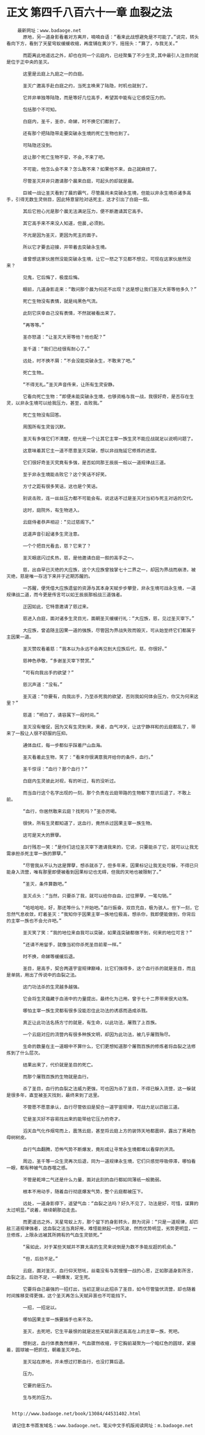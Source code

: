 # 正文 第四千八百六十一章 血裂之法
        最新网址：www.badaoge.net
          原地，另一道身影看着对方离开，喃喃自语：“看来此战想避免是不可能了。”说完，转头看向下方，看到了天星穹蚁缓缓收缩，再度铺在黄沙下，摇摇头：“算了，与我无关。”
      
          而距离此地遥远之外，却也在同一个云庭内，已经聚集了不少生灵,其中最引人注目的就是位于正中央的圣灭。
      
          这里是云庭上九庭之一的白庭。
      
          圣灭广邀高手赴白庭之约，当死主唤来了陆隐，时机也就到了。
      
          它并非单独等陆隐，而是等好几位高手，希望其中能有让它感受压力的。
      
          包括那个不可知。
      
          白庭内，圣千，圣亦，命娣，时不换它们都到了。
      
          还有那个把陆隐带走要突破永生境的死亡生物也到了。
      
          可陆隐还没到。
      
          这让那个死亡生物不安，不会,不来了吧。
      
          不可能，他怎么会不来？怎么敢不来？如果他不来，自己就麻烦了。
      
          尽管圣灭并非只邀请那个晨来白庭，可起头的却就是晨。
      
          巨城一战让圣灭看到了晨的霸气，尽管晨尚未突破永生境，但能以非永生境杀诸多高手，引得无数生灵侧目，因此特意冒险对话死主，这才引出了白庭一叙。
      
          其后它担心光是那个晨无法满足压力，便不断邀请其它高手。
      
          其它高手来不来没人知道，但晨,必须到。
      
          不光是因为圣灭，更因为死主的面子。
      
          所以它才要去迎接，并带着去突破永生境。
      
          谁曾想这家伙居然没能突破永生境，让它一怒之下见都不想见，可现在这家伙居然没来？
      
          见鬼，它后悔了，极度后悔。
      
          眼前，几道身影走来：“敢问那个晨为何还不出现？这是想让我们圣灭大哥等他多久？”
      
          死亡生物没有表情，就是纯黑色气流。
      
          此刻它庆幸自己没有表情，不然就被看出来了。
      
          “再等等。”
      
          圣亦怒道：“让圣灭大哥等他？他也配？”
      
          圣千道：“我们已经很有耐心了。”
      
          远处，时不换不屑：“不会没能突破永生，不敢来了吧。”
      
          死亡生物…
      
          “不得无礼。”圣灭声音传来，让所有生灵安静。
      
          它看向死亡生物：“即便未能突破永生境，也够资格与我一战，我很好奇，是否存在生灵，以非永生境可以给我压力，甚至，击败我。”
      
          死亡生物没有回答。
      
          周围所有生灵皆沉默。
      
          圣灭有多强它们不清楚，但光是一个让其它主宰一族生灵不能应战就足以说明问题了。
      
          这意味着其它主一道不愿意圣灭突破，想以非战拖延它修炼的进度。
      
          它们很好奇圣灭究竟有多强，是否如同那王辰辰一般以一道规律战三道。
      
          至于非永生境能击败它？这个笑话不好笑。
      
          方寸之距有很多笑话，这也是个笑话。
      
          别说击败，连一丝丝压力都不可能会有。说这话不过是圣灭对当初与死主对话的交代。
      
          这时，庭院外，有生物进入。
      
          云庭侍者恭声相迎：“见过慈阁下。”
      
          这道声音引起诸多生灵注意。
      
          一个个把目光看去，慈？它来了？
      
          圣灭眼底闪过炙热，慈，是他邀请白庭一叙的高手之一。
      
          慈，出自早已灭绝的大应族，这个大应族曾独掌七十二界之一，却因为界战而崩溃，被灭绝，慈是唯一存活下来并于近期苏醒的。
      
          一苏醒，便凭借大应族遗留的资源与其本身天赋步步攀登，非永生境可战永生境，一道规律战二道，而今更是传言可以如王辰辰那般战三道强者。
      
          正因如此，它特意邀请了慈过来。
      
          慈进入白庭，面对诸多生灵目光，面朝圣灭缓缓行礼：“大应族，慈，见过圣灭宰下。”
      
          大应族，曾追随主因果一道的强族，尽管因为界战失败而毁灭，可从始至终它们都属于主因果一道。
      
          圣灭赞叹看着慈：“我本以为永远不会再见到大应族后代，慈，你很好。”
      
          慈神色恭敬，“多谢圣灭宰下赞赏。”
      
          “可有向我出手的欲望？”
      
          慈沉声道：“没有。”
      
          圣灭道：“你要有，向我出手，乃至杀死我的欲望，否则我如何体会压力，你又为何来这里？”
      
          慈道：“明白了，请容属下一段时间。”
      
          圣灭没有催促，因为又有生灵到来，来者，血气冲天，让这宁静祥和的云庭都乱了，带来了一股让人很不舒服的压抑。
      
          通体血红，每一步都似乎踩着尸山血海。
      
          圣灭看着此生物，笑了：“看来你很满意我开给你的条件，血行。”
      
          圣千惊讶：“血行？那个血行？”
      
          白庭内生灵彼此对视，有的听过，有的没听过。
      
          而当血行这个名字出现的一刻，那个负责在云庭带路的生物都下意识后退了，不敢上前。
      
          “血行，你居然敢来云庭？找死吗？”圣亦厉喝。
      
          很快，所有生灵都知道了，这血行，竟然杀过因果主宰一族生物。
      
          这可是天大的罪孽。
      
          血行残忍一笑：“是你们这位圣灭宰下邀请我来的，它说，只要能杀了它，就可以让我无需承担杀死主宰一族的罪孽。”
      
          “尽管我从不认为这是罪孽，想杀就杀了，但多年来，因果标记让我无处可躲，不得已只能身入流营，唯有那里即便被看到因果标记也无碍，但我的天地也被限制了。”
      
          “圣灭，条件算数吧。”
      
          圣灭点头：“当然，只要杀了我，就可以给你自由，过往罪孽，一笔勾销。”
      
          “哈哈哈哈，好，那还等什么？开始吧。”血行振奋，双目充血，极为骇人。但下一刻，它忽然气息收敛，盯着圣灭：“我知你于因果主宰一族地位极高，想杀你，我即便能做到，你背后的主宰一族也不会允许吧。”
      
          圣灭笑了笑：“我的地位来自我可以突破，如果连突破都做不到，何来的地位可言？”
      
          “还请不用留手，就像当初你杀死圣目前辈一样。”
      
          时不换，命娣等缓缓后退。
      
          圣目，是高手，契合两道宇宙规律巅峰，比它们强得多，这个血行杀的就是圣目，而且是单挑，用出了传说中的血裂之法。
      
          这门功法杀的生灵越多越强。
      
          它会将生灵蕴藏于血液中的力量提出，最终化为己用。曾于七十二界带来很大动荡。
      
          哪怕主宰一族生灵都有很多没能忍住此功法的诱惑而造成杀戮。
      
          真正让此功法名扬方寸的就是，有生命，以此功法，屠戮了上百族。
      
          一个云庭对应的流营内有很多种族文明，却因为此功法，被几乎屠戮殆尽。
      
          生命的数量在主一道眼中不算什么，它们更想知道那个屠戮百族的修炼者将血裂之法修炼到了什么层次。
      
          结果出来了，代价就是圣目的死亡。
      
          而那个屠戮百族的生物就是血行。
      
          杀了圣目，血行的血裂之法威力更强，可也因为杀了圣目，不得已躲入流营，这一躲就是很多年，直至被圣灭找到，最终来到了这里。
      
          不管愿不愿意承认，血行尽管依旧是契合一道宇宙规律，可战力足以匹敌三道。
      
          它是圣灭好不容易找出来的能带给它压力的奇才。
      
          滔天血气化作烟穹而上，震荡云庭，甚至将云庭上方的装饰天地都震碎，露出了黑褐色母树树皮。
      
          血行气血翻腾，恐怖气势不断爆发，竟形成让寻常永生境都难以看穿的洪流。
      
          周边，圣千等一众生灵再次后退，同为一道规律永生境，它们只感觉呼吸停滞，哪怕看一眼，都有种被气血吞噬之感。
      
          不管是乾坤二气还是什么力量，面对此刻的血行都如同薄纸一般脆弱。
      
          根本不用动手，随着血行彻底爆发气势，整个云庭都被压下。
      
          远处，一道身影停下，遥望气血：“血裂之法吗？好久不见了，功法是好，可惜，谋算的太过明显。”说着，继续朝那边走去。
      
          而更遥远之外，天星穹蚁上方，那个留下的身影转头，颇为诧异：“只是一道规律，却匹敌三道规律强者，这血裂之法当真好用，难怪能掀起一时风波，然而优势明显，劣势更明显，一旦修炼，上限永远被其所拥有的气血生灵锁死。”
      
          “虽如此，对于某些天赋并不算太高的生灵来说倒是为数不多能反超的机会。”
      
          “但，后劲不足。”
      
          云庭，面对圣灭，血行仰天怒吼，丝毫没有与其慢慢一战的心思，正如那道身影所言，血裂之法，后劲不足，一朝爆发，定生死。
      
          它要将自己最强的一招打出，当初正是以此招杀了圣目，如今尽管蛰伏流营，却也随着时间推移变得更强，这个圣灭再怎么天赋异禀也不可能挡下。
      
          一招，一招足以。
      
          哪怕因果主宰一族要插手也来不及。
      
          圣灭，去死吧，它生平最恨的就是这些天赋异禀还高高在上的主宰一族，死吧。
      
          想到这，血行体表轰然爆开，气血骤然收缩，于它胸前凝聚为一个暗红色的圆球，紧接着，圆球被一把抓住，朝着圣灭冲去。
      
          圣灭站在原地，并未想过打断血行，也没打算后退。
      
          压力。
      
          它要的是压力。
      
          生与死的压力。
      
      
      http://www.badaoge.net/book/13084/44531402.html
      
      请记住本书首发域名：www.badaoge.net。笔尖中文手机版阅读网址：m.badaoge.net